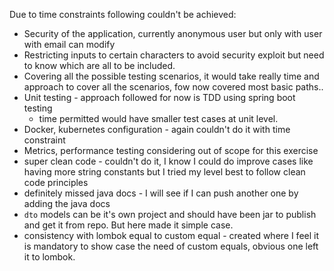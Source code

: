 Due to time constraints following couldn't be achieved: 
* Security of the application, currently anonymous user but only with user with email can modify 
* Restricting inputs to certain characters to avoid security exploit but need to know which are all to be included. 
* Covering all the possible testing scenarios, it would take really time and approach to cover all the scenarios, fow now covered most basic paths.. 
* Unit testing - approach followed for now is TDD using spring boot testing
  * time permitted would have smaller test cases at unit level. 
* Docker, kubernetes configuration - again couldn't do it with time constraint
* Metrics, performance testing considering out of scope for this exercise
* super clean code - couldn't do it, I know I could do improve cases like having more string constants but I tried my level best to follow clean code principles
* definitely missed java docs - I will see if I can push another one by adding the java docs
* `dto` models can be it's own project and should have been jar to publish and get it from repo. But here made it simple case. 
* consistency with lombok equal to custom equal - created where I feel it is mandatory to show case the need of custom equals, obvious one left it to lombok. 